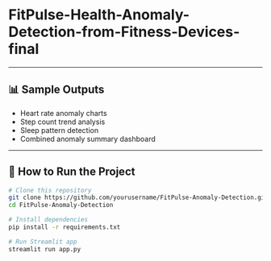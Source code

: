 # FitPulse-Health-Anomaly-Detection-from-Fitness-Devices-final

---

## 📊 Sample Outputs
- Heart rate anomaly charts  
- Step count trend analysis  
- Sleep pattern detection  
- Combined anomaly summary dashboard  

---

## 🚀 How to Run the Project
```bash
# Clone this repository
git clone https://github.com/yourusername/FitPulse-Anomaly-Detection.git
cd FitPulse-Anomaly-Detection

# Install dependencies
pip install -r requirements.txt

# Run Streamlit app
streamlit run app.py
